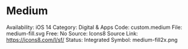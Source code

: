 # Medium

Availability: iOS 14
Category: Digital & Apps
Code: custom.medium
File: medium-fill.svg
Free: No
Source: Icons8
Source Link: https://icons8.com/l/sf/
Status: Integrated
Symbol: medium-fill2x.png